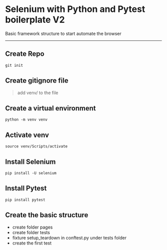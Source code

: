# Selenium with Python and Pytest boilerplate V2
Basic framework structure to start automate the browser 

---

## Create Repo
`git init`

## Create gitignore file
> add venv/ to the file

## Create a virtual environment
`python -m venv venv`

## Activate venv
`source venv/Scripts/activate`

## Install Selenium
`pip install -U selenium`

## Install Pytest
`pip install pytest`

## Create the basic structure
- create folder pages
- create folder tests
- fixture setup_teardown in conftest.py under tests folder
- create the first test
